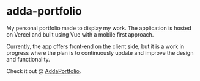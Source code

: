# adda-portfolio

My personal portfolio made to display my work. The application is hosted on Vercel and built using Vue with a mobile first approach.

Currently, the app offers front-end on the client side, but it is a work in progress where the plan is to continuously update and improve the design and functionality.

Check it out @ [AddaPortfolio](https://adda-portfolio.vercel.app/).

